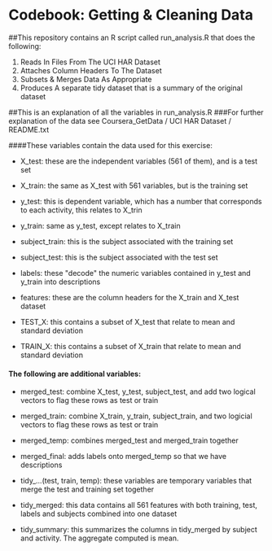 # Codebook: Getting & Cleaning Data

##This repository contains an R script called run_analysis.R that does the following:

1. Reads In Files From The UCI HAR Dataset
2. Attaches Column Headers To The Dataset
3. Subsets & Merges Data As Appropriate
4. Produces A separate tidy dataset that is a summary of the original dataset

##This is an explanation of all the variables in run_analysis.R
###For further explanation of the data see Coursera_GetData / UCI HAR Dataset / README.txt


####These variables contain the data used for this exercise:

* X_test: these are the independent variables (561 of them), and is a test set
* X_train: the same as X_test with 561 variables, but is the training set
* y_test: this is dependent variable, which has a number that corresponds to each activity, this relates to X_trin
* y_train: same as y_test, except relates to X_train
* subject_train: this is the subject associated with the training set
* subject_test: this is the subject associated with the test set
* labels: these "decode" the numeric variables contained in y_test and y_train into descriptions
* features: these are the column headers for the X_train and X_test dataset

* TEST_X: this contains a subset of X_test that relate to mean and standard deviation
* TRAIN_X: this contains a subset of X_train that relate to mean and standard deviation


#### The following are additional variables:
* merged_test: combine X_test, y_test, subject_test, and add two logical vectors to flag these rows as test or train
* merged_train: combine X_train, y_train, subject_train, and two logicial vectors to flag these rows as test or train
* merged_temp: combines merged_test and merged_train together
* merged_final: adds labels onto merged_temp so that we have descriptions

* tidy_...(test, train, temp): these variables are temporary variables that merge the test and training set together
* tidy_merged: this data contains all 561 features with both training, test, labels and subjects combined into one dataset
* tidy_summary: this summarizes the columns in tidy_merged by subject and activity.  The aggregate computed is mean.

